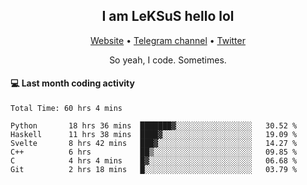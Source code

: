 <h2 align="center">I am LeKSuS hello lol</h2>
<div align="center">
  <a href="https://leksus.net">Website</a> •
  <a href="https://t.me/leksus_was_here">Telegram channel</a> •
  <a href="https://twitter.com/___LeKSuS___">Twitter</a>
</div>
<p align="center">So yeah, I code. Sometimes.</p>

#### :computer: Last month coding activity
<!--START_SECTION:waka-->

```text
Total Time: 60 hrs 4 mins

Python       18 hrs 36 mins  ███████▓░░░░░░░░░░░░░░░░░   30.52 %
Haskell      11 hrs 38 mins  ████▓░░░░░░░░░░░░░░░░░░░░   19.09 %
Svelte       8 hrs 42 mins   ███▓░░░░░░░░░░░░░░░░░░░░░   14.27 %
C++          6 hrs           ██▒░░░░░░░░░░░░░░░░░░░░░░   09.85 %
C            4 hrs 4 mins    █▓░░░░░░░░░░░░░░░░░░░░░░░   06.68 %
Git          2 hrs 18 mins   █░░░░░░░░░░░░░░░░░░░░░░░░   03.79 %
```

<!--END_SECTION:waka-->
